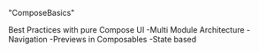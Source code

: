 "ComposeBasics" 

Best Practices with pure Compose UI
  -Multi Module Architecture
  -Navigation 
  -Previews in Composables
  -State based
  
